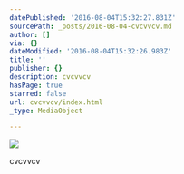 ```yaml
---
datePublished: '2016-08-04T15:32:27.831Z'
sourcePath: _posts/2016-08-04-cvcvvcv.md
author: []
via: {}
dateModified: '2016-08-04T15:32:26.983Z'
title: ''
publisher: {}
description: cvcvvcv
hasPage: true
starred: false
url: cvcvvcv/index.html
_type: MediaObject

---
```

![](https://the-grid-user-content.s3-us-west-2.amazonaws.com/8c9e0106-7b62-4f57-9609-113b2168b0fc.jpg)

cvcvvcv